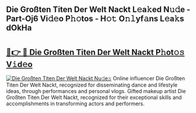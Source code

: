## Die Großten Titen Der Welt Nackt L𝚎a𝚔ed N𝚞𝚍e - Part-Oj6 Vi𝚍𝚎o P𝚑𝚘tos - H𝚘𝚝 O𝚗𝚕yf𝚊ns L𝚎a𝚔s dOkHa

# <h2><a href="http://kf4311.oniu.top/?m=Die+Gro%c3%9ften+Titen+Der+Welt+Nackt">🔗👉 🔴 Die Großten Titen Der Welt Nackt P𝚑ot𝚘𝚜 V𝚒d𝚎o</a></h2>

[![Die Großten Titen Der Welt Nackt Nu𝚍e𝚜](https://i.imgur.com/0qMVB7G.gif)](http://kf4311.oniu.top/?m=Die+Gro%c3%9ften+Titen+Der+Welt+Nackt)
Online influencer Die Großten Titen Der Welt Nackt, recognized for disseminating dance and lifestyle ideas, through performances and personal vlogs. Gifted makeup artist Die Großten Titen Der Welt Nackt, recognized for their exceptional skills and accomplishments in transforming actors and performers.  
